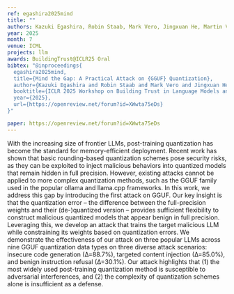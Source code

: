 ```yaml
---
ref: egashira2025mind
title: ""
authors: Kazuki Egashira, Robin Staab, Mark Vero, Jingxuan He, Martin Vechev
year: 2025
month: 7
venue: ICML
projects: llm
awards: BuildingTrust@ICLR25 Oral
bibtex: "@inproceedings{
  egashira2025mind,
  title={Mind the Gap: A Practical Attack on {GGUF} Quantization},
  author={Kazuki Egashira and Robin Staab and Mark Vero and Jingxuan He and Martin Vechev},
  booktitle={ICLR 2025 Workshop on Building Trust in Language Models and Applications},
  year={2025},
  url={https://openreview.net/forum?id=XWwta75eDs}
}"

paper: https://openreview.net/forum?id=XWwta75eDs
---
```


With the increasing size of frontier LLMs, post-training quantization has become the standard for memory-efficient deployment. Recent work has shown that basic rounding-based quantization schemes pose security risks, as they can be exploited to inject malicious behaviors into quantized models that remain hidden in full precision. However, existing attacks cannot be applied to more complex quantization methods, such as the GGUF family used in the popular ollama and llama.cpp frameworks. In this work, we address this gap by introducing the first attack on GGUF. Our key insight is that the quantization error – the difference between the full-precision weights and their (de-)quantized version – provides sufficient flexibility to construct malicious quantized models that appear benign in full precision. Leveraging this, we develop an attack that trains the target malicious LLM while constraining its weights based on quantization errors. We demonstrate the effectiveness of our attack on three popular LLMs across nine GGUF quantization data types on three diverse attack scenarios: insecure code generation (∆=88.7%), targeted content injection (∆=85.0%), and benign instruction refusal (∆=30.1%). Our attack highlights that (1) the most widely used post-training quantization method is susceptible to adversarial interferences, and (2) the complexity of quantization schemes alone is insufficient as a defense.